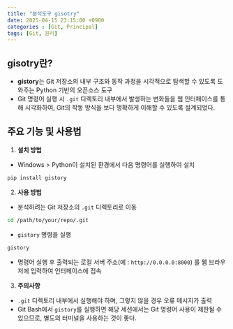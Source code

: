 ```yaml
---
title: "분석도구 gisotry"
date: 2025-04-15 23:15:00 +0900
categories : [Git, Principal]
tags: [Git, 원리]
---
```


## **gisotry란?**

- **gistory**는 Git 저장소의 내부 구조와 동작 과정을 시각적으로 탐색할 수 있도록 도와주는 Python 기반의 오픈소스 도구
- Git 명령어 실행 시 `.git` 디렉토리 내부에서 발생하는 변화들을 웹 인터페이스를 통해 시각화하여, Git의 작동 방식을 보다 명확하게 이해할 수 있도록 설계되었다.

## **주요 기능 및 사용법**

1. **설치 방법**

- Windows > Python이 설치된 환경에서 다음 명령어를 실행하여 설치

```bash
pip install gistory
```

2. **사용 방법**

- 분석하려는 Git 저장소의 `.git` 디렉토리로 이동

```bash
cd /path/to/your/repo/.git
```

- `gistory` 명령을 실행

```bash
gistory
```

- 명령어 실행 후 출력되는 로컬 서버 주소(예 : `http://0.0.0.0:8000`) 를 웹 브라우저에 입력하여 인터페이스에 접속

3. **주의사항**

- `.git` 디렉토리 내부에서 실행해야 하며, 그렇지 않을 경우 오류 메시지가 출력
- Git Bash에서 `gistory`를 실행하면 해당 세션에서는 Git 명령어 사용이 제한될 수 있으므로, 별도의 터미널을 사용하는 것이 좋다.
